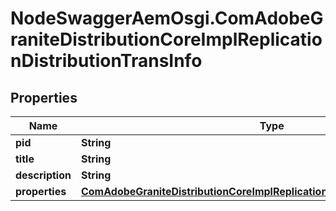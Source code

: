 # NodeSwaggerAemOsgi.ComAdobeGraniteDistributionCoreImplReplicationDistributionTransInfo

## Properties

Name | Type | Description | Notes
------------ | ------------- | ------------- | -------------
**pid** | **String** |  | [optional] 
**title** | **String** |  | [optional] 
**description** | **String** |  | [optional] 
**properties** | [**ComAdobeGraniteDistributionCoreImplReplicationDistributionTransProperties**](ComAdobeGraniteDistributionCoreImplReplicationDistributionTransProperties.md) |  | [optional] 


